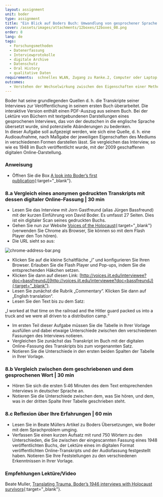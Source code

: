 ```yaml
---
layout: assignment
unit: boder
type: assignment
title: "Ein Blick auf Boders Buch: Umwandlung von gesprochener Sprache in abgetippten Text"
cover: /assets/images/attachments/12boxes/12boxes_08.png
order: 8
lang: de
tags:
  - Forschungsmethoden
  - Datenerfassung
  - Interviewprotokolle
  - digitale Archive
  - Datenschutz
  - Oral History
  - qualitative Daten
requirements:  schnelles WLAN, Zugang zu Ranke.2, Computer oder Laptop, Anwendung auf Computer oder Laptop zum Abspielen von Videos, Account für Timeline
outcomes:
  - Verstehen der Wechselwirkung zwischen den Eigenschaften einer Methode zur Erfassung von Daten, den Eigenschaften des Mediums, über das diese Daten geteilt werden, und der Darstellung dieser Daten.
---
```


Boder hat seine grundlegenden Quellen  d. h. die Transkripte seiner Interviews  zur Veröffentlichung in seinem ersten Buch überarbeitet. Die interaktive Version enthält einen PDF-Auszug aus seinem Buch. Bei der Lektüre von Büchern mit textgebundenen Darstellungen eines gesprochenen Interviews, das von der deutschen in die englische Sprache übersetzt wurde, sind potenzielle Abänderungen zu bedenken.  
In dieser Aufgabe soll aufgezeigt werden, wie sich eine Quelle, d. h. eine Audioaufnahme, nach Maßgabe der jeweiligen Eigenschaften des Mediums in verschiedenen Formen darstellen lässt. Sie vergleichen das Interview, so wie es 1948 im Buch veröffentlicht wurde, mit der 2009 geschaffenen digitalen Online-Darstellung.

<!-- more -->

<!-- briefing-student -->

### Anweisung
<!-- section-contents -->

- Öffnen Sie die Box [A look into Boder’s first publication](https://ranke2.uni.lu/klynt/de/#Intro){:target="_blank"}.

<!-- section -->

### 8.a  Vergleich eines anonymen gedruckten Transkripts mit dessen digitaler Online-Fassung | 30 min
<!-- section-contents -->

- Lesen Sie das Interview mit Jorn Gastfreund (alias Jürgen Bassfreund) mit der kurzen Einführung von David Boder. Es umfasst 27 Seiten. Dies ist ein digitaler Scan seines gedruckten Buchs.
- Gehen Sie nun zur Website [Voices of the Holocaust](http://voices.iit.edu/){:target="_blank"} (verwenden Sie Chrome als Browser, Sie können so mit dem Flash Player den Ton hören). 
- Die URL sieht so aus: 

![chrome-address-bar.png](../../../assets/images/chrome-address-bar.png)

- Klicken Sie auf die kleine Schaltfläche „i” und konfigurieren Sie Ihren Browser. Erlauben Sie die Flash Player und Pop-ups, indem Sie die entsprechenden Häkchen setzen. 
- Klicken Sie dann auf diesen Link: [http://voices.iit.edu/interviewee?doc=bassfreundJ](http://voices.iit.edu/interviewee?doc=bassfreundJ){:target="_blank"}.
- Lesen Sie zunächst die Rubrik „Commentary“. Klicken Sie dann auf „English translation“.
- Lesen Sie den Text bis zu dem Satz:

„I worked at that time on the railroad and the Hitler guard packed us into a truck and we were all driven to a distribution camp.“
 
- Im ersten Teil dieser Aufgabe müssen Sie die Tabelle in Ihrer Vorlage ausfüllen und dabei etwaige Unterschiede zwischen den verschiedenen Fassungen des Interviews notieren.
- Vergleichen Sie zunächst das Transkript im Buch mit der digitalen Online-Fassung des Transkripts bis zum vorgenannten Satz.
- Notieren Sie die Unterschiede in den ersten beiden Spalten der Tabelle in Ihrer Vorlage. 

<!-- section -->

### 8.b  Vergleich zwischen dem geschriebenen und dem gesprochenen Wort | 30 min
<!-- section-contents -->

- Hören Sie sich die ersten 5:46 Minuten des dem Text entsprechenden Interviews in deutscher Sprache an.
- Notieren Sie die Unterschiede zwischen dem, was Sie hören, und dem, was in der dritten Spalte Ihrer Tabelle geschrieben steht.

<!-- section -->

### 8.c  Reflexion über Ihre Erfahrungen | 60 min
<!-- section-contents -->

- Lesen Sie in Beate Müllers Artikel zu Boders Übersetzungen, wie Boder mit dem Sprachproblem umging.
- Verfassen Sie einen kurzen Aufsatz mit rund 750 Wörtern zu den Unterschieden, die Sie zwischen der eingescannten Fassung eines 1948 veröffentlichten Buchs, der Lektüre eines im digitalen Format veröffentlichten Online-Transkripts und der Audiofassung festgestellt haben. Notieren Sie Ihre Feststellungen zu den verschiedenen Erkenntnissen in Ihrer Vorlage.

<!-- section -->

### Empfehlungen Lektüre/Video
<!-- section-contents -->

Beate Muller, [Translating Trauma, Boder’s 1946 interviews with Holocaust survivors](https://www.euppublishing.com/doi/abs/10.3366/tal.2014.0155){:target="_blank"}.

<!-- briefing-teacher -->
